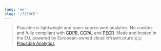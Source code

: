 ```yaml
---
lang: 'en'
slug: '/7230C5'
---
```


> Plausible is lightweight and open-source web analytics. No cookies and fully compliant with [GDPR](./../.././docs/pages/GDPR.md), [CCPA](./../.././docs/pages/CCPA.md), and [PECR](./../.././docs/pages/PECR.md). Made and hosted in the EU, powered by European-owned cloud infrastructure 🇪🇺 [Plausible Analytics](https://plausible.io/)

<head>
  <html lang="en-US"/>
</head>
